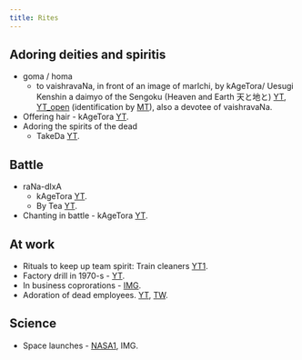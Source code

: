 ```yaml
---
title: Rites
---
```


## Adoring deities and spiritis
- goma / homa
    - to vaishravaNa, in front of an image of marIchi, by kAgeTora/ Uesugi Kenshin a daimyo of the Sengoku (Heaven and Earth 天と地と) [YT](https://www.youtube.com/watch?v=n4AV_Gv_59k&feature=youtu.be), [YT_open](https://www.youtube.com/watch?v=QrriW9gFXsk) (identification by [MT](https://twitter.com/yenkak/status/630249442613051392)), also a devotee of vaishravaNa.
- Offering hair - kAgeTora [YT](https://youtu.be/n4AV_Gv_59k?list=WL&t=4526).
- Adoring the spirits of the dead
    - TakeDa [YT](https://youtu.be/n4AV_Gv_59k?list=WL&t=3962).

## Battle
- raNa-dIxA
    - kAgeTora [YT](https://www.youtube.com/watch?v=n4AV_Gv_59k&feature=youtu.be&list=WL&t=3776).
    - By Tea [YT](https://youtu.be/zlnQO_rRRcI?list=WL&t=1367).
- Chanting in battle - kAgeTora [YT](https://youtu.be/n4AV_Gv_59k?list=WL&t=4854).

## At work
- Rituals to keep up team spirit: Train cleaners [YT1](https://www.youtube.com/watch?v=rFXi1cM9vO0).
- Factory drill in 1970-s - [YT](https://www.youtube.com/watch?v=PpiWx5_J6Dg).
- In business coprorations - [IMG](http://i.imgsafe.org/4e43f4a34d.jpg).
- Adoration of dead employees. [YT](https://youtu.be/tG6tgTMzXGY?t=671), [TW](https://twitter.com/Rjrasva/status/854401802720169987).

## Science
- Space launches - [NASA1](https://pmm.nasa.gov/image-gallery/jaxa-three-shrine-pilgrimage-ceremony), IMG.


